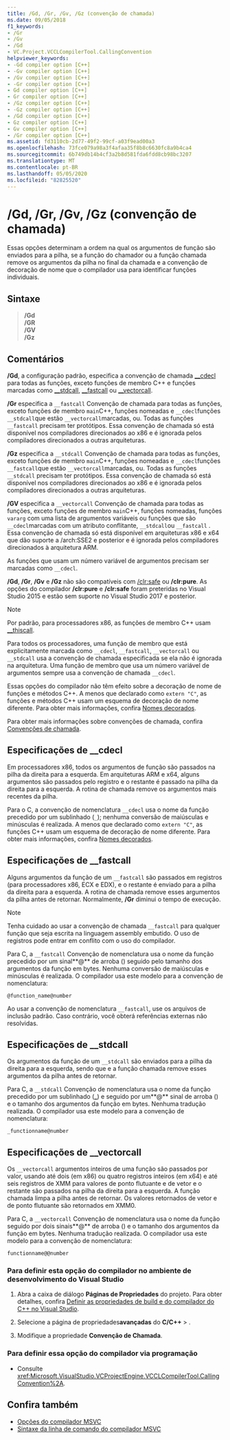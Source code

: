 ```yaml
---
title: /Gd, /Gr, /Gv, /Gz (convenção de chamada)
ms.date: 09/05/2018
f1_keywords:
- /Gr
- /Gv
- /Gd
- VC.Project.VCCLCompilerTool.CallingConvention
helpviewer_keywords:
- -Gd compiler option [C++]
- -Gv compiler option [C++]
- /Gv compiler option [C++]
- -Gr compiler option [C++]
- Gd compiler option [C++]
- Gr compiler option [C++]
- /Gz compiler option [C++]
- -Gz compiler option [C++]
- /Gd compiler option [C++]
- Gz compiler option [C++]
- Gv compiler option [C++]
- /Gr compiler option [C++]
ms.assetid: fd3110cb-2d77-49f2-99cf-a03f9ead00a3
ms.openlocfilehash: 73fce079a98a3f4afaa35f8b8c6630fc8a9b4ca4
ms.sourcegitcommit: 6b749db14b4cf3a2b8d581fda6fdd8cb98bc3207
ms.translationtype: MT
ms.contentlocale: pt-BR
ms.lasthandoff: 05/05/2020
ms.locfileid: "82825520"
---
```

# <a name="gd-gr-gv-gz-calling-convention"></a>/Gd, /Gr, /Gv, /Gz (convenção de chamada)

Essas opções determinam a ordem na qual os argumentos de função são enviados para a pilha, se a função do chamador ou a função chamada remove os argumentos da pilha no final da chamada e a convenção de decoração de nome que o compilador usa para identificar funções individuais.

## <a name="syntax"></a>Sintaxe

> **/Gd**\
> **/GR**\
> **/GV**\
> **/Gz**

## <a name="remarks"></a>Comentários

**/Gd**, a configuração padrão, especifica a convenção de chamada [__cdecl](../../cpp/cdecl.md) para todas as funções, exceto funções de membro C++ e funções marcadas como [__stdcall](../../cpp/stdcall.md), [__fastcall](../../cpp/fastcall.md) ou [__vectorcall](../../cpp/vectorcall.md).

**/Gr** especifica a `__fastcall` Convenção de chamada para todas as funções, exceto funções de membro `main`C++, funções nomeadas e `__cdecl`funções `__stdcall`que estão `__vectorcall`marcadas, ou. Todas as funções `__fastcall` precisam ter protótipos. Essa convenção de chamada só está disponível nos compiladores direcionados ao x86 e é ignorada pelos compiladores direcionados a outras arquiteturas.

**/Gz** especifica a `__stdcall` Convenção de chamada para todas as funções, exceto funções de membro `main`C++, funções nomeadas e `__cdecl`funções `__fastcall`que estão `__vectorcall`marcadas, ou. Todas as funções `__stdcall` precisam ter protótipos. Essa convenção de chamada só está disponível nos compiladores direcionados ao x86 e é ignorada pelos compiladores direcionados a outras arquiteturas.

**/GV** especifica a `__vectorcall` Convenção de chamada para todas as funções, exceto funções de membro `main`C++, funções nomeadas, funções `vararg` com uma lista de argumentos variáveis ou funções que são `__cdecl`marcadas com um atributo conflitante, `__stdcall`ou `__fastcall` . Essa convenção de chamada só está disponível em arquiteturas x86 e x64 que dão suporte a /arch:SSE2 e posterior e é ignorada pelos compiladores direcionados à arquitetura ARM.

As funções que usam um número variável de argumentos precisam ser marcadas como `__cdecl`.

**/Gd**, **/Gr**, **/Gv** e **/Gz** não são compatíveis com [/clr:safe](clr-common-language-runtime-compilation.md) ou **/clr:pure**. As opções do compilador **/clr:pure** e **/clr:safe** foram preteridas no Visual Studio 2015 e estão sem suporte no Visual Studio 2017 e posterior.

> [!NOTE]
> Por padrão, para processadores x86, as funções de membro C++ usam [__thiscall](../../cpp/thiscall.md).

Para todos os processadores, uma função de membro que está explicitamente marcada como `__cdecl`, `__fastcall`, `__vectorcall` ou `__stdcall` usa a convenção de chamada especificada se ela não é ignorada na arquitetura. Uma função de membro que usa um número variável de argumentos sempre usa a convenção de chamada `__cdecl`.

Essas opções do compilador não têm efeito sobre a decoração de nome de funções e métodos C++. A menos que declarado como `extern "C"`, as funções e métodos C++ usam um esquema de decoração de nome diferente. Para obter mais informações, confira [Nomes decorados](decorated-names.md).

Para obter mais informações sobre convenções de chamada, confira [Convenções de chamada](../../cpp/calling-conventions.md).

## <a name="__cdecl-specifics"></a>Especificações de __cdecl

Em processadores x86, todos os argumentos de função são passados na pilha da direita para a esquerda. Em arquiteturas ARM e x64, alguns argumentos são passados pelo registro e o restante é passado na pilha da direita para a esquerda. A rotina de chamada remove os argumentos mais recentes da pilha.

Para o C, a convenção de nomenclatura `__cdecl` usa o nome da função precedido por um sublinhado (`_`); nenhuma conversão de maiúsculas e minúsculas é realizada. A menos que declarado como `extern "C"`, as funções C++ usam um esquema de decoração de nome diferente. Para obter mais informações, confira [Nomes decorados](decorated-names.md).

## <a name="__fastcall-specifics"></a>Especificações de __fastcall

Alguns argumentos da função de um `__fastcall` são passados em registros (para processadores x86, ECX e EDX), e o restante é enviado para a pilha da direita para a esquerda. A rotina de chamada remove esses argumentos da pilha antes de retornar. Normalmente, **/Gr** diminui o tempo de execução.

> [!NOTE]
> Tenha cuidado ao usar a convenção de chamada `__fastcall` para qualquer função que seja escrita na linguagem assembly embutido. O uso de registros pode entrar em conflito com o uso do compilador.

Para C, a `__fastcall` Convenção de nomenclatura usa o nome da função precedido por um sinal**\@** de arroba () seguido pelo tamanho dos argumentos da função em bytes. Nenhuma conversão de maiúsculas e minúsculas é realizada. O compilador usa este modelo para a convenção de nomenclatura:

`@function_name@number`

Ao usar a convenção de nomenclatura `__fastcall`, use os arquivos de inclusão padrão. Caso contrário, você obterá referências externas não resolvidas.

## <a name="__stdcall-specifics"></a>Especificações de __stdcall

Os argumentos da função de um `__stdcall` são enviados para a pilha da direita para a esquerda, sendo que e a função chamada remove esses argumentos da pilha antes de retornar.

Para C, a `__stdcall` Convenção de nomenclatura usa o nome da função precedido por um sublinhado (**\_**) e seguido por um**\@** sinal de arroba () e o tamanho dos argumentos da função em bytes. Nenhuma tradução realizada. O compilador usa este modelo para a convenção de nomenclatura:

`_functionname@number`

## <a name="__vectorcall-specifics"></a>Especificações de __vectorcall

Os `__vectorcall` argumentos inteiros de uma função são passados por valor, usando até dois (em x86) ou quatro registros inteiros (em x64) e até seis registros de XMM para valores de ponto flutuante e de vetor e o restante são passados na pilha da direita para a esquerda. A função chamada limpa a pilha antes de retornar. Os valores retornados de vetor e de ponto flutuante são retornados em XMM0.

Para C, a `__vectorcall` Convenção de nomenclatura usa o nome da função seguido por dois sinais**\@** de arroba () e o tamanho dos argumentos da função em bytes. Nenhuma tradução realizada. O compilador usa este modelo para a convenção de nomenclatura:

`functionname@@number`

### <a name="to-set-this-compiler-option-in-the-visual-studio-development-environment"></a>Para definir esta opção do compilador no ambiente de desenvolvimento do Visual Studio

1. Abra a caixa de diálogo **Páginas de Propriedades** do projeto. Para obter detalhes, confira [Definir as propriedades de build e do compilador do C++ no Visual Studio](../working-with-project-properties.md).

1. Selecione a página de propriedades**avançadas** do **C/C++** > .

1. Modifique a propriedade **Convenção de Chamada**.

### <a name="to-set-this-compiler-option-programmatically"></a>Para definir essa opção do compilador via programação

- Consulte <xref:Microsoft.VisualStudio.VCProjectEngine.VCCLCompilerTool.CallingConvention%2A>.

## <a name="see-also"></a>Confira também

- [Opções do compilador MSVC](compiler-options.md)
- [Sintaxe da linha de comando do compilador MSVC](compiler-command-line-syntax.md)
